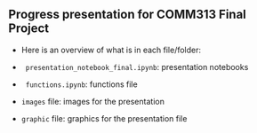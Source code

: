 ## Progress presentation for COMM313 Final Project

* Here is an overview of what is in each file/folder:


* ` presentation_notebook_final.ipynb`: presentation notebooks

* ` functions.ipynb`: functions file

* `images`  file: images for the presentation

* `graphic` file: graphics for the presentation file